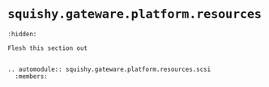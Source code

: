 # `squishy.gateware.platform.resources`

```{toctree}
:hidden:
```

```{todo}
Flesh this section out
```

```{eval-rst}

.. automodule:: squishy.gateware.platform.resources.scsi
  :members:

```
